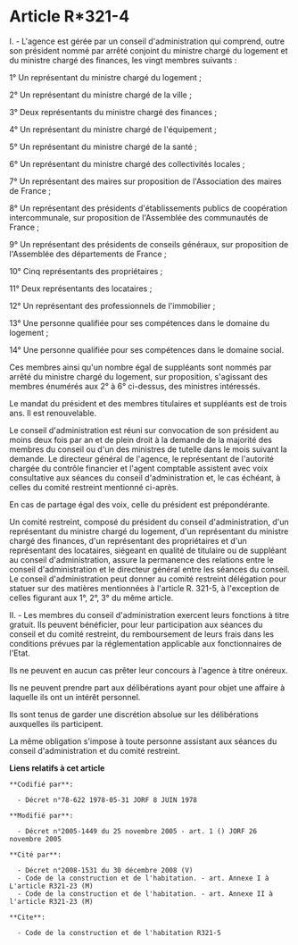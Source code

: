 # Article R*321-4

I. - L'agence est gérée par un conseil d'administration qui comprend, outre son président nommé par arrêté conjoint du
ministre chargé du logement et du ministre chargé des finances, les vingt membres suivants :

1° Un représentant du ministre chargé du logement ;

2° Un représentant du ministre chargé de la ville ;

3° Deux représentants du ministre chargé des finances ;

4° Un représentant du ministre chargé de l'équipement ;

5° Un représentant du ministre chargé de la santé ;

6° Un représentant du ministre chargé des collectivités locales ;

7° Un représentant des maires sur proposition de l'Association des maires de France ;

8° Un représentant des présidents d'établissements publics de coopération intercommunale, sur proposition de l'Assemblée des
communautés de France ;

9° Un représentant des présidents de conseils généraux, sur proposition de l'Assemblée des départements de France ;

10° Cinq représentants des propriétaires ;

11° Deux représentants des locataires ;

12° Un représentant des professionnels de l'immobilier ;

13° Une personne qualifiée pour ses compétences dans le domaine du logement ;

14° Une personne qualifiée pour ses compétences dans le domaine social.

Ces membres ainsi qu'un nombre égal de suppléants sont nommés par arrêté du ministre chargé du logement, sur proposition,
s'agissant des membres énumérés aux 2° à 6° ci-dessus, des ministres intéressés.

Le mandat du président et des membres titulaires et suppléants est de trois ans. Il est renouvelable.

Le conseil d'administration est réuni sur convocation de son président au moins deux fois par an et de plein droit à la
demande de la majorité des membres du conseil ou d'un des ministres de tutelle dans le mois suivant la demande. Le directeur
général de l'agence, le représentant de l'autorité chargée du contrôle financier et l'agent comptable assistent avec voix
consultative aux séances du conseil d'administration et, le cas échéant, à celles du comité restreint mentionné ci-après.

En cas de partage égal des voix, celle du président est prépondérante.

Un comité restreint, composé du président du conseil d'administration, d'un représentant du ministre chargé du logement, d'un
représentant du ministre chargé des finances, d'un représentant des propriétaires et d'un représentant des locataires,
siégeant en qualité de titulaire ou de suppléant au conseil d'administration, assure la permanence des relations entre le
conseil d'administration et le directeur général entre les séances du conseil. Le conseil d'administration peut donner au
comité restreint délégation pour statuer sur des matières mentionnées à l'article R. 321-5, à l'exception de celles figurant
aux 1°, 2°, 3° du même article.

II. - Les membres du conseil d'administration exercent leurs fonctions à titre gratuit. Ils peuvent bénéficier, pour leur
participation aux séances du conseil et du comité restreint, du remboursement de leurs frais dans les conditions prévues par
la réglementation applicable aux fonctionnaires de l'Etat.

Ils ne peuvent en aucun cas prêter leur concours à l'agence à titre onéreux.

Ils ne peuvent prendre part aux délibérations ayant pour objet une affaire à laquelle ils ont un intérêt personnel.

Ils sont tenus de garder une discrétion absolue sur les délibérations auxquelles ils participent.

La même obligation s'impose à toute personne assistant aux séances du conseil d'administration et du comité restreint.

**Liens relatifs à cet article**

	**Codifié par**:

	  - Décret n°78-622 1978-05-31 JORF 8 JUIN 1978

	**Modifié par**:

	  - Décret n°2005-1449 du 25 novembre 2005 - art. 1 () JORF 26 novembre 2005

	**Cité par**:

	  - Décret n°2008-1531 du 30 décembre 2008 (V)
	  - Code de la construction et de l'habitation. - art. Annexe I à L'article R321-23 (M)
	  - Code de la construction et de l'habitation. - art. Annexe II à l'article R321-23 (M)

	**Cite**:

	  - Code de la construction et de l'habitation R321-5
